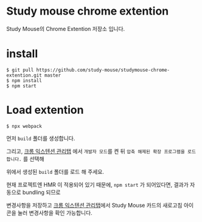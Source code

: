# Study mouse chrome extention

Study Mouse의 Chrome Extention 저장소 입니다.

# install

```shell
$ git pull https://github.com/study-mouse/studymouse-chrome-extention.git master
$ npm install
$ npm start
```

# Load extention

```shell
$ npx webpack
```

먼저 `build` 폴더를 생성합니다.

그리고, [크롬 익스텐션 관리탭](chrome://extensions/) 에서 `개발자 모드`를 켠 뒤 `압축 해제된 확장 프로그램을 로드합니다.` 를 선택해

위에서 생성된 `build` 폴더를 로드 해 주세요.

현재 프로젝트엔 HMR 이 적용되어 있기 때문에, `npm start` 가 되어있다면, 결과가 자동으로 bundling 되므로

변경사항을 저장하고 [크롬 익스텐션 관리탭](chrome://extensions/)에서 Study Mouse 카드의 새로고침 아이콘을 눌러 변경사항을 확인 가능합니다.
